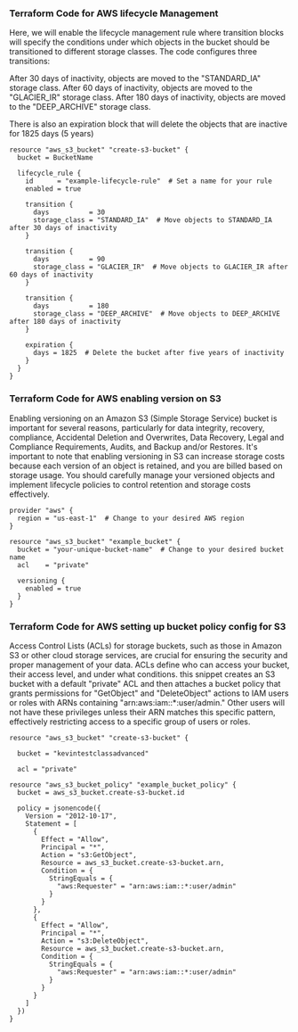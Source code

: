 
### Terraform Code for AWS lifecycle Management
Here, we will enable the lifecycle management rule where transition blocks will specify the conditions under which objects in the bucket should be transitioned to different storage classes. The code configures three transitions:

After 30 days of inactivity, objects are moved to the "STANDARD_IA" storage class.
After 60 days of inactivity, objects are moved to the "GLACIER_IR" storage class.
After 180 days of inactivity, objects are moved to the "DEEP_ARCHIVE" storage class.

There is also an expiration block that will delete the objects that are inactive for 1825 days (5 years)

```hcl
resource "aws_s3_bucket" "create-s3-bucket" {
  bucket = BucketName

  lifecycle_rule {
    id      = "example-lifecycle-rule"  # Set a name for your rule
    enabled = true

    transition {
      days          = 30
      storage_class = "STANDARD_IA"  # Move objects to STANDARD_IA after 30 days of inactivity
    }

    transition {
      days          = 90
      storage_class = "GLACIER_IR"  # Move objects to GLACIER_IR after 60 days of inactivity
    }

    transition {
      days          = 180
      storage_class = "DEEP_ARCHIVE"  # Move objects to DEEP_ARCHIVE after 180 days of inactivity
    }

    expiration {
      days = 1825  # Delete the bucket after five years of inactivity
    }
  }
}
```

### Terraform Code for AWS enabling version on S3 
Enabling versioning on an Amazon S3 (Simple Storage Service) bucket is important for several reasons, particularly for data integrity, recovery, compliance,
Accidental Deletion and Overwrites, Data Recovery, Legal and Compliance Requirements, Audits, and Backup and/or Restores.
It's important to note that enabling versioning in S3 can increase storage costs because each version of an object is retained, and you are billed based on storage usage. You should carefully manage your versioned objects and implement lifecycle policies to control retention and storage costs effectively.

```hcl
provider "aws" {
  region = "us-east-1"  # Change to your desired AWS region
}

resource "aws_s3_bucket" "example_bucket" { 
  bucket = "your-unique-bucket-name"  # Change to your desired bucket name
  acl    = "private"

  versioning {
    enabled = true
  }
}
```
### Terraform Code for AWS setting up bucket policy config for S3 
Access Control Lists (ACLs) for storage buckets, such as those in Amazon S3 or other cloud storage services, are crucial for ensuring the security and proper management of your data. ACLs define who can access your bucket, their access level, and under what conditions.
this snippet creates an S3 bucket with a default "private" ACL and then attaches a bucket policy that grants permissions for "GetObject" and "DeleteObject" actions to IAM users or roles with ARNs containing "arn:aws:iam::*:user/admin." Other users will not have these privileges unless their ARN matches this specific pattern, effectively restricting access to a specific group of users or roles.
```hcl
resource "aws_s3_bucket" "create-s3-bucket" {

  bucket = "kevintestclassadvanced"

  acl = "private"

resource "aws_s3_bucket_policy" "example_bucket_policy" {
  bucket = aws_s3_bucket.create-s3-bucket.id

  policy = jsonencode({
    Version = "2012-10-17",
    Statement = [
      {
        Effect = "Allow",
        Principal = "*",
        Action = "s3:GetObject",
        Resource = aws_s3_bucket.create-s3-bucket.arn,
        Condition = {
          StringEquals = {
            "aws:Requester" = "arn:aws:iam::*:user/admin"
          }
        }
      },
      {
        Effect = "Allow",
        Principal = "*",
        Action = "s3:DeleteObject",
        Resource = aws_s3_bucket.create-s3-bucket.arn,
        Condition = {
          StringEquals = {
            "aws:Requester" = "arn:aws:iam::*:user/admin"
          }
        }
      }
    ]
  })
}
```
